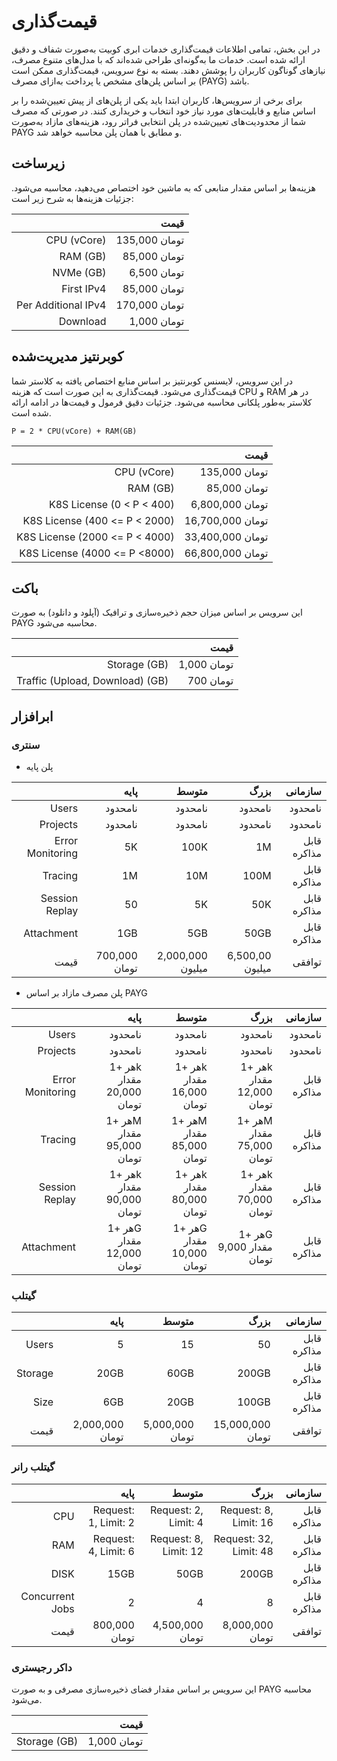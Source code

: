 # قیمت‌گذاری

در این بخش، تمامی اطلاعات قیمت‌گذاری خدمات ابری کوبیت به‌صورت شفاف و دقیق ارائه شده است. خدمات ما به‌گونه‌ای طراحی شده‌اند که با مدل‌های متنوع مصرف، نیازهای گوناگون کاربران را پوشش دهند. بسته به نوع سرویس، قیمت‌گذاری ممکن است بر اساس پلن‌های مشخص یا پرداخت به‌ازای مصرف (PAYG) باشد.

برای برخی از سرویس‌ها، کاربران ابتدا باید یکی از پلن‌های از پیش تعیین‌شده را بر اساس منابع و قابلیت‌های مورد نیاز خود انتخاب و خریداری کنند. در صورتی که مصرف شما از محدودیت‌های تعیین‌شده در پلن انتخابی فراتر رود، هزینه‌های مازاد به‌صورت PAYG و مطابق با همان پلن محاسبه خواهد شد.

## زیرساخت

هزینه‌ها بر اساس مقدار منابعی که به ماشین خود اختصاص می‌دهید، محاسبه می‌شود. جزئیات هزینه‌ها به شرح زیر است:

|                     |          قیمت |
| ------------------: | ------------: |
|         CPU (vCore) | 135,000 تومان |
|            RAM (GB) |  85,000 تومان |
|           NVMe (GB) |   6,500 تومان |
|          First IPv4 |  85,000 تومان |
| Per Additional IPv4 | 170,000 تومان |
|            Download |   1,000 تومان |

## کوبرنتیز مدیریت‌شده

در این سرویس، لایسنس کوبرنتیز بر اساس منابع اختصاص یافته به کلاستر شما قیمت‌گذاری می‌شود. قیمت‌گذاری به این صورت است که هزینه CPU و RAM در هر کلاستر به‌طور پلکانی محاسبه می‌شود. جزئیات دقیق فرمول و قیمت‌ها در ادامه ارائه شده است.

    P = 2 * CPU(vCore) + RAM(GB)

|                                |             قیمت |
| -----------------------------: | ---------------: |
|                    CPU (vCore) |    135,000 تومان |
|                       RAM (GB) |     85,000 تومان |
|      K8S License (0 < P < 400) |  6,800,000 تومان |
|  K8S License (400 <= P < 2000) | 16,700,000 تومان |
| K8S License (2000 <= P < 4000) | 33,400,000 تومان |
|  K8S License (4000 <= P <8000) | 66,800,000 تومان |

## باکت

این سرویس بر اساس میزان حجم ذخیره‌سازی و ترافیک (آپلود و دانلود) به صورت PAYG محاسبه می‌شود.

|                                 |        قیمت |
| ------------------------------: | ----------: |
|                    Storage (GB) | 1,000 تومان |
| Traffic (Upload, Download) (GB) |   700 تومان |

## ابرافزار

### سنتری

- پلن پایه

|                  |          پایه |            متوسط |            بزرگ |     سازمانی |
| ---------------: | ------------: | ---------------: | --------------: | ----------: |
|            Users |       نامحدود |          نامحدود |         نامحدود |     نامحدود |
|         Projects |       نامحدود |          نامحدود |         نامحدود |     نامحدود |
| Error Monitoring |            5K |             100K |              1M | قابل مذاکره |
|          Tracing |            1M |              10M |            100M | قابل مذاکره |
|   Session Replay |            50 |               5K |             50K | قابل مذاکره |
|       Attachment |           1GB |              5GB |            50GB | قابل مذاکره |
|             قیمت | 700,000 تومان | 2,000,000 میلیون | 6,500,00 میلیون |      توافقی |

- پلن مصرف مازاد بر اساس PAYG

|                  |                      پایه |                     متوسط |                      بزرگ |     سازمانی |
| ---------------: | ------------------------: | ------------------------: | ------------------------: | ----------: |
|            Users |                   نامحدود |                   نامحدود |                   نامحدود |     نامحدود |
|         Projects |                   نامحدود |                   نامحدود |                   نامحدود |     نامحدود |
| Error Monitoring | هر +1k مقدار 20,000 تومان | هر +1k مقدار 16,000 تومان | هر +1k مقدار 12,000 تومان | قابل مذاکره |
|          Tracing | هر +1M مقدار 95,000 تومان | هر +1M مقدار 85,000 تومان | هر +1M مقدار 75,000 تومان | قابل مذاکره |
|   Session Replay | هر +1k مقدار 90,000 تومان | هر +1k مقدار 80,000 تومان | هر +1k مقدار 70,000 تومان | قابل مذاکره |
|       Attachment | هر +1G مقدار 12,000 تومان | هر +1G مقدار 10,000 تومان |  هر +1G مقدار 9,000 تومان | قابل مذاکره |

### گیتلب

|         |            پایه |           متوسط |             بزرگ |     سازمانی |
| ------: | --------------: | --------------: | ---------------: | ----------: |
|   Users |               5 |              15 |               50 | قابل مذاکره |
| Storage |            20GB |            60GB |            200GB | قابل مذاکره |
|    Size |             6GB |            20GB |            100GB | قابل مذاکره |
|    قیمت | 2,000,000 تومان | 5,000,000 تومان | 15,000,000 تومان |      توافقی |

### گیتلب رانر

|                 |                 پایه |                 متوسط |                   بزرگ |     سازمانی |
| --------------: | -------------------: | --------------------: | ---------------------: | ----------: |
|             CPU | Request: 1, Limit: 2 |  Request: 2, Limit: 4 |  Request: 8, Limit: 16 | قابل مذاکره |
|             RAM | Request: 4, Limit: 6 | Request: 8, Limit: 12 | Request: 32, Limit: 48 | قابل مذاکره |
|            DISK |                 15GB |                  50GB |                  200GB | قابل مذاکره |
| Concurrent Jobs |                    2 |                     4 |                      8 | قابل مذاکره |
|            قیمت |        800,000 تومان |       4,500,000 تومان |        8,000,000 تومان |      توافقی |

### داکر رجیستری

این سرویس بر اساس مقدار فضای ذخیره‌سازی مصرفی و به صورت PAYG محاسبه می‌شود.

|              |        قیمت |
| -----------: | ----------: |
| Storage (GB) | 1,000 تومان |
